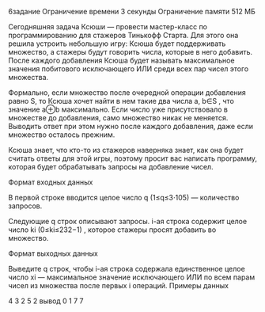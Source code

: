 6задание
Ограничение времени
3 секунды
Ограничение памяти
512 МБ

Сегодняшняя задача Ксюши — провести мастер-класс по программированию для стажеров Тинькофф Старта.
Для этого она решила устроить небольшую игру: Ксюша будет поддерживать множество, а стажеры будут говорить числа, которые в него добавить. 
После каждого добавления Ксюша будет называть максимальное значения побитового исключающего ИЛИ среди всех пар чисел этого множества.

Формально, если множество после очередной операции добавления равно S, то Ксюша хочет найти в нем такие два числа a, b∈S  , что значение  a⊕b  максимально. 
Если число уже присутствовало в множестве до добавления, само множество никак не меняется. 
Выводить ответ при этом нужно после каждого добавления, даже если множество осталось прежним.

Ксюша знает, что кто-то из стажеров наверняка знает, как она будет считать ответы для этой игры, 
поэтому просит вас написать программу, которая будет обрабатывать запросы на добавление чисел.

Формат входных данных

В первой строке вводится целое число q  (1≤q≤3⋅105)  — количество запросов.

Следующие q строк описывают запросы. i-ая строка содержит целое число ki  (0≤ki≤232−1) , которое стажеры просят добавить во множество.


Формат выходных данных

Выведите q строк, чтобы i-ая строка содержала единственное целое число xi — максимальное значение исключающего ИЛИ по всем парам чисел из множества после первых i операций.
Примеры данных

4
3
2
5
2
вывод
0
1
7
7